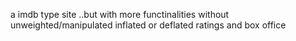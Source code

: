 a imdb type site ..but with more functinalities without unweighted/manipulated inflated or deflated ratings and box office 
